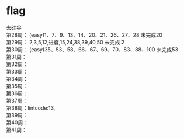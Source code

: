 # flag
去硅谷<br>
第28周： (easy)1、7、9、13、14、20、21、26、27、28  未完成20 <br>
第29周： 2,3,5,12,进度,15,24,38,39,40,50  未完成 2  <br>
第30周： (easy)35、53、58、66、67、69、70、83、88、100 未完成53 <br>
第31周：<br>
第32周：<br>
第33周：<br>
第34周：<br>
第35周：<br>
第36周：<br>
第37周：<br>
第38周：lintcode:13,<br/>
第39周：<br/>
第40周：<br/>
第41周：<br/>
